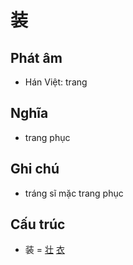 # 装

## Phát âm
* Hán Việt: trang

## Nghĩa
* trang phục

## Ghi chú
* tráng sĩ mặc trang phục

## Cấu trúc
* 装 = [壮](壮.md) [衣](衣.md)

<script>window.HANZI_FIELD='装';</script>
